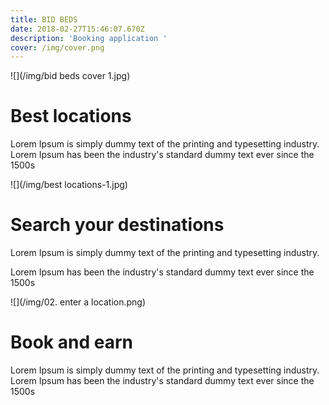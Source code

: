 ```yaml
---
title: BID BEDS
date: 2018-02-27T15:46:07.670Z
description: 'Booking application '
cover: /img/cover.png
---
```

!\[](/img/bid beds cover 1.jpg)

# Best locations

Lorem Ipsum is simply dummy text of the printing and typesetting industry. Lorem Ipsum has been the industry's standard dummy text ever since the 1500s



![](/img/best locations-1.jpg)

# Search your destinations

Lorem Ipsum is simply dummy text of the printing and typesetting industry.

 Lorem Ipsum has been the industry's standard dummy text ever since the 1500s

!\[](/img/02. enter a location.png)

# Book and earn

Lorem Ipsum is simply dummy text of the printing and typesetting industry. Lorem Ipsum has been the industry's standard dummy text ever since the 1500s

